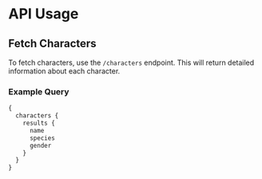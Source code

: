 # API Usage

## Fetch Characters

To fetch characters, use the `/characters` endpoint. This will return detailed information about each character.

### Example Query

```graphql
{
  characters {
    results {
      name
      species
      gender
    }
  }
}
